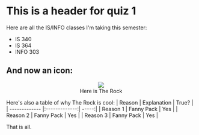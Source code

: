 # This is a header for quiz 1

Here are all the IS/INFO classes I'm taking this semester:

* IS 340
* IS 364
* INFO 303

## And now an icon:

<p align="center">
  <img src="https://i.pinimg.com/736x/92/2a/3c/922a3cbcbb66970a837c996a5784d817--rock-johnson-the-rock-dwayne-johnson.jpg" />
  <br>Here is The Rock<br>
</p>

Here's also a table of why The Rock is cool:
| Reason        | Explanation          | True?  |
| ------------- |:-------------:| -----:|
| Reason 1     | Fanny Pack     | Yes |
| Reason 2     | Fanny Pack    | Yes |
| Reason 3     | Fanny Pack      | Yes |


That is all.
